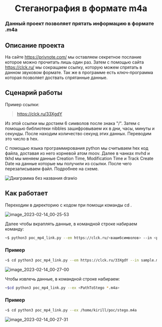 # <h1 align = "center">Стеганография в формате m4a


### Данный проект позволяет прятать информацию в формате .m4a

## Описание проекта

На сайте https://privnote.com/ мы оставляем секретное послание которое можно прочитать лишь один раз. Затем с помощью сайта https://clck.ru/ мы сокращаем ссылку, которую можем спрятать в данном звуковом формате. Так же в программе есть ключ-программа которая позволяет доствать спрятанные данные.

## Сценарий работы
Пример ссылки:
>https://clck.ru/33XgdY
> 
Из этой ссылки мы достаем 6 символов после знака "/". Затем с помощью библиотеки nibbles зашифровываем их в дни, часы, минуты и секунды. После находим количество секунд этих данных. Переводим это число в hex.

С помощью языка программирования python мы считываем hex код файла, доставая из него корневой атом moov. Далее в чанках mvhd и tkhd мы меняем данные Creation Time, Modification Time и Track Create Date  на данные которые мы получили из ссылки. После чего перезаписываем файл. Подробнее на схеме.

![Диаграмма без названия drawio](https://user-images.githubusercontent.com/59966999/218331729-e55ebdb3-122b-4f76-b4be-fb16f6ff1dd4.png)


## Как работает

Переходим в директорию с кодом при помощи команды cd <file path>.


![image_2023-02-14_00-25-53](https://user-images.githubusercontent.com/66170584/218578648-61f174c7-6cb9-437d-89c0-1c1b958799f4.png)

Далее чтобы вкраплять данные, в командной строке набираем команду:

```bash
~$ python3 poc_mp4_link.py --em https://clck.ru/<ваши6символов> --in <path *.m4a> --out <path *.m4a>
```

### Пример

```bash
~$ cd python3 poc_mp4_link.py --em https://clck.ru/33XgdY --in sample.m4a --out /home/kirill/poc/stego.m4a
```

![image_2023-02-14_00-27-00](https://user-images.githubusercontent.com/66170584/218578841-b655b055-cebb-4609-b1a4-1bbc97e8b9a7.png)

Чтобы извлечь данные, в командной строке набираем:

```bash
~$cd python3 poc_mp4_link.py --ex <PathToStego *.m4a>
```

### Пример 

```bash
~$ cd python3 poc_mp4_link.py --ex /home/kirill/poc/stego.m4a
```

![image_2023-02-14_00-27-31](https://user-images.githubusercontent.com/66170584/218578960-0049ccc3-277d-42c1-98f6-d8436f7b719c.png)



    
